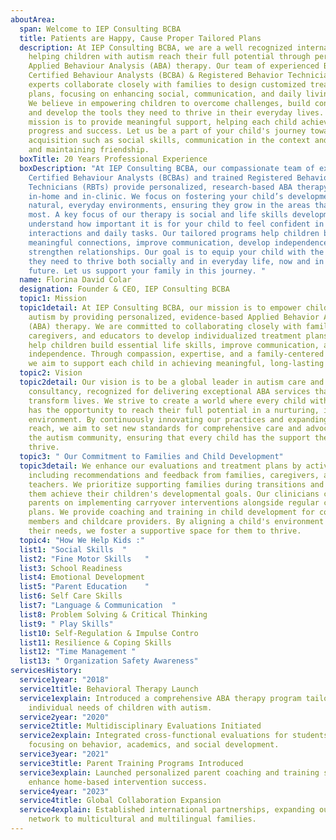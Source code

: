 ```yaml
---
aboutArea:
  span: Welcome to IEP Consulting BCBA
  title: Patients are Happy, Cause Proper Tailored Plans
  description: At IEP Consulting BCBA, we are a well recognized international team
    helping children with autism reach their full potential through personalized
    Applied Behaviour Analysis (ABA) therapy. Our team of experienced Board
    Certified Behaviour Analysts (BCBA) & Registered Behavior Technicians (RBT)
    experts collaborate closely with families to design customized treatment
    plans, focusing on enhancing social, communication, and daily living skills.
    We believe in empowering children to overcome challenges, build confidence,
    and develop the tools they need to thrive in their everyday lives. Our
    mission is to provide meaningful support, helping each child achieve lasting
    progress and success. Let us be a part of your child's journey toward skill
    acquisition such as social skills, communication in the context and building
    and maintaining friendship.
  boxTitle: 20 Years Professional Experience
  boxDescription: "At IEP Consulting BCBA, our compassionate team of expert Board
    Certified Behaviour Analysts (BCBAs) and trained Registered Behaviour
    Technicians (RBTs) provide personalized, research-based ABA therapy both
    in-home and in-clinic. We focus on fostering your child’s development in
    natural, everyday environments, ensuring they grow in the areas that matter
    most. A key focus of our therapy is social and life skills development. We
    understand how important it is for your child to feel confident in social
    interactions and daily tasks. Our tailored programs help children build
    meaningful connections, improve communication, develop independence, and
    strengthen relationships. Our goal is to equip your child with the tools
    they need to thrive both socially and in everyday life, now and in the
    future. Let us support your family in this journey. "
  name: Florina David Colar
  designation: Founder & CEO, IEP Consulting BCBA
  topic1: Mission
  topic1detail: At IEP Consulting BCBA, our mission is to empower children with
    autism by providing personalized, evidence-based Applied Behavior Analysis
    (ABA) therapy. We are committed to collaborating closely with families,
    caregivers, and educators to develop individualized treatment plans that
    help children build essential life skills, improve communication, and foster
    independence. Through compassion, expertise, and a family-centered approach,
    we aim to support each child in achieving meaningful, long-lasting progress.
  topic2: Vision
  topic2detail: Our vision is to be a global leader in autism care and school
    consultancy, recognized for delivering exceptional ABA services that
    transform lives. We strive to create a world where every child with autism
    has the opportunity to reach their full potential in a nurturing, inclusive
    environment. By continuously innovating our practices and expanding our
    reach, we aim to set new standards for comprehensive care and advocacy in
    the autism community, ensuring that every child has the support they need to
    thrive.
  topic3: " Our Commitment to Families and Child Development"
  topic3detail: We enhance our evaluations and treatment plans by actively
    including recommendations and feedback from families, caregivers, and
    teachers. We prioritize supporting families during transitions and helping
    them achieve their children's developmental goals. Our clinicians coach
    parents on implementing carryover interventions alongside regular care
    plans. We provide coaching and training in child development for community
    members and childcare providers. By aligning a child's environment with
    their needs, we foster a supportive space for them to thrive.
  topic4: "How We Help Kids :"
  list1: "Social Skills  "
  list2: "Fine Motor Skills   "
  list3: School Readiness
  list4: Emotional Development
  list5: "Parent Education    "
  list6: Self Care Skills
  list7: "Language & Communication  "
  list8: Problem Solving & Critical Thinking
  list9: " Play Skills"
  list10: Self-Regulation & Impulse Contro
  list11: Resilience & Coping Skills
  list12: "Time Management "
  list13: " Organization Safety Awareness"
servicesHistory:
  service1year: "2018"
  service1title: Behavioral Therapy Launch
  service1explain: Introduced a comprehensive ABA therapy program tailored to
    individual needs of children with autism.
  service2year: "2020"
  service2title: Multidisciplinary Evaluations Initiated
  service2explain: Integrated cross-functional evaluations for students with ASD,
    focusing on behavior, academics, and social development.
  service3year: "2021"
  service3title: Parent Training Programs Introduced
  service3explain: Launched personalized parent coaching and training services to
    enhance home-based intervention success.
  service4year: "2023"
  service4title: Global Collaboration Expansion
  service4explain: Established international partnerships, expanding our support
    network to multicultural and multilingual families.
---
```

